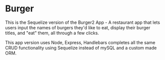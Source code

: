 # Burger
This is the Sequelize version of the Burger2 App - A restaurant app that lets users input the names of burgers they'd like to eat, display their burger titles, and "eat" them, all through a few clicks. 

This app version uses Node, Express, Handlebars completes all the same CRUD functionality using Sequelize instead of mySQL and a custom made ORM.
